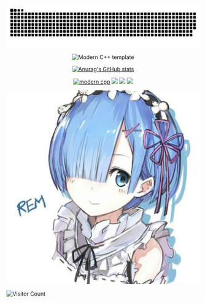 <picture>
  <source media="(prefers-color-scheme: dark)" srcset="https://raw.githubusercontent.com/dekrt/dekrt/output/github-contribution-grid-snake-dark.svg">
  <source media="(prefers-color-scheme: light)" srcset="https://raw.githubusercontent.com/dekrt/dekrt/output/github-contribution-grid-snake.svg">
  <img alt="github contribution grid snake animation" src="https://raw.githubusercontent.com/dekrt/dekrt/output/github-contribution-grid-snake.svg">
</picture>

<div id="title" align=center>

![Modern C++ template][github-sub-title:img]

[![Anurag's GitHub stats](https://github-readme-stats.vercel.app/api?username=jiangandhao&show_icons=true&theme=tokyonight)](https://b23.tv/iEJTnPp)

[![modern cpp](https://img.shields.io/badge/code-Modern%20C++-blue)](https://learn.microsoft.com/zh-cn/cpp/cpp/welcome-back-to-cpp-modern-cpp) 
![](https://img.shields.io/badge/讨厌-学习-yellow) 
![](https://img.shields.io/badge/性格-开朗-red) 
![](https://img.shields.io/badge/爱好-cogo-red)

</div>

![头像](image/头像.jpg)

![Visitor Count](https://profile-counter.glitch.me/jiangandhao/count.svg)

[github-sub-title:img]: https://readme-typing-svg.herokuapp.com?font=Segoe+Script&center=true&lines=jiangandhao.
